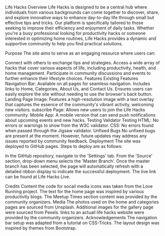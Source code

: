 Life Hacks
Overview
Life Hacks is designed to be a central hub where individuals from various backgrounds can come together to discover, share, and explore innovative ways to enhance day-to-day life through small but effective tips and tricks. Our platform is specifically tailored to those seeking to improve their efficiency and enjoyment of daily tasks. Whether you're a busy professional looking for productivity hacks or someone interested in optimizing home routines, Life Hacks provides a dynamic and supportive community to help you find practical solutions.

Purpose
The site aims to serve as an engaging resource where users can:

Connect with others to exchange tips and strategies.
Access a wide array of hacks that cover various aspects of life, including productivity, health, and home management.
Participate in community discussions and events to further enhance their lifestyle choices.
Features
Existing Features
Navigation Bar: Available on all pages for seamless navigation. Includes links to Home, Categories, About Us, and Contact Us. Ensures users can easily explore the site without needing to use the browser's back button.
Landing Page Image: Features a high-resolution image with a text overlay that captures the essence of the community's vibrant activity, welcoming new visitors.
subscribe Page: Allows new users to join the Life Hacks community.
Mobile App: A mobile version that can send push notifications about upcoming events and new hacks.
Testing
Validator Testing
HTML: No errors or warnings to show from the W3C validator.
CSS: No errors found when passed through the Jigsaw validator.
Unfixed Bugs
No unfixed bugs are present at the moment. However, future updates may address any issues reported by community feedback.
Deployment
The site was deployed to GitHub pages. Steps to deploy are as follows:

In the GitHub repository, navigate to the 'Settings' tab.
From the 'Source' section, drop-down menu selects the 'Master Branch'.
Once the master branch has been selected, the page will automatically refresh with a detailed ribbon display to indicate the successful deployment.
The live link can be found at Life Hacks Live.

Credits
Content
the code for socail media icons was taken from the Love Running project.
The text for the home page was inspired by various productivity blogs.
The Meetup Times section content was provided by the community organizers.
Media
The photos used on the home and categories pages are sourced from Unsplash.
Additional images for the gallery page were sourced from Pexels.
links to an actuall life hacks website were provided by the community organizers.
Acknowledgements
The navigation bar setup was adapted from a tutorial on CSS-Tricks.
The layout design was inspired by themes from Bootstrap.






